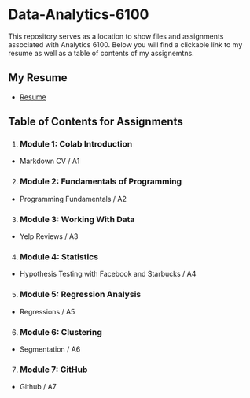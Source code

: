 # Data-Analytics-6100

This repository serves as a location to show files and assignments associated with Analytics 6100. Below you will find a clickable link to my resume as well as a table of contents of my assignemtns. 

## My Resume
* [Resume](https://colab.research.google.com/drive/1YvsP4628F0XuGH-5S8vLNsdeI8K6MrZf?usp=sharing)

## Table of Contents for Assignments
1. ### Module 1: Colab Introduction
  * Markdown CV / A1
2. ### Module 2: Fundamentals of Programming
  * Programming Fundamentals / A2 
3. ### Module 3: Working With Data
  * Yelp Reviews / A3 
4. ### Module 4: Statistics 
  * Hypothesis Testing with Facebook and Starbucks / A4
5. ### Module 5: Regression Analysis
  * Regressions / A5 
6. ### Module 6: Clustering 
  * Segmentation / A6
7. ### Module 7: GitHub
  * Github / A7
